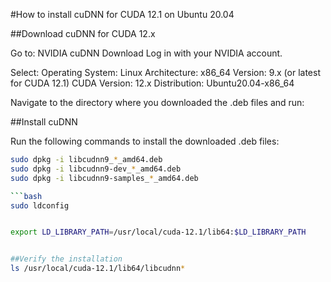 #How to install cuDNN for CUDA 12.1 on Ubuntu 20.04

##Download cuDNN for CUDA 12.x

Go to: NVIDIA cuDNN Download
Log in with your NVIDIA account.

Select:
Operating System: Linux
Architecture: x86_64
Version: 9.x (or latest for CUDA 12.1)
CUDA Version: 12.x
Distribution: Ubuntu20.04-x86_64

Navigate to the directory where you downloaded the .deb files and run:

##Install cuDNN

Run the following commands to install the downloaded .deb files:

```bash
sudo dpkg -i libcudnn9_*_amd64.deb
sudo dpkg -i libcudnn9-dev_*_amd64.deb
sudo dpkg -i libcudnn9-samples_*_amd64.deb

```bash
sudo ldconfig


export LD_LIBRARY_PATH=/usr/local/cuda-12.1/lib64:$LD_LIBRARY_PATH


##Verify the installation
ls /usr/local/cuda-12.1/lib64/libcudnn*










